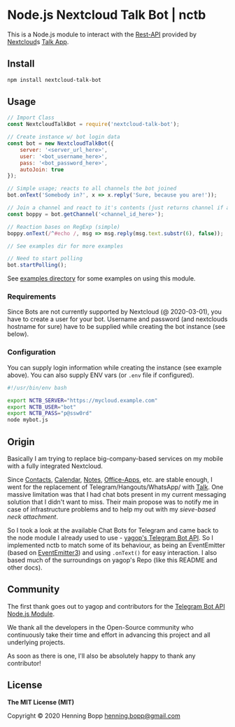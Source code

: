 # Node.js Nextcloud Talk Bot | nctb

This is a Node.js module to interact with the [Rest-API](https://nextcloud-talk.readthedocs.io/en/latest/) provided by [Nextcloud](https://nextcloud.com)s [Talk App](https://github.com/nextcloud/spreed).

## Install

```bash
npm install nextcloud-talk-bot
```

## Usage

```js
// Import Class
const NextcloudTalkBot = require('nextcloud-talk-bot');

// Create instance w/ bot login data
const bot = new NextcloudTalkBot({
    server: '<server_url_here>',
    user: '<bot_username_here>',
    pass: '<bot_password_here>',
    autoJoin: true
});

// Simple usage; reacts to all channels the bot joined
bot.onText('Somebody in?', x => x.reply('Sure, because you are!'));

// Join a channel and react to it's contents (just returns channel if already joined)
const boppy = bot.getChannel('<channel_id_here>');

// Reaction bases on RegExp (simple)
boppy.onText(/^#echo /, msg => msg.reply(msg.text.substr(6), false));

// See examples dir for more examples

// Need to start polling
bot.startPolling();
```
See [examples directory](https://github.com/boppy/nextcloud-talk-bot/tree/master/examples) for some examples on using this module.

### Requirements

Since Bots are not currently supported by Nextcloud (@ 2020-03-01), you have to create a user for your bot. Username and password (and nextclouds hostname for sure) have to be supplied while creating the bot instance (see below).

### Configuration

You can supply login information while creating the instance (see example above). You can also supply ENV vars (or `.env` file if configured).

```bash
#!/usr/bin/env bash

export NCTB_SERVER="https://mycloud.example.com"
export NCTB_USER="bot"
export NCTB_PASS="p@ssw0rd"
node mybot.js
```

## Origin

Basically I am trying to replace big-company-based services on my mobile with a fully integrated Nextcloud.

Since [Contacts](https://apps.nextcloud.com/apps/contacts), [Calendar](https://apps.nextcloud.com/apps/calendar), [Notes](https://apps.nextcloud.com/apps/notes), [Office-Apps](https://apps.nextcloud.com/apps/onlyoffice), etc. are stable enough, I went for the replacement of
Telegram/Hangouts/WhatsApp/<YouNameIt> with [Talk](https://apps.nextcloud.com/apps/spreed). One massive limitation was that I had chat bots present in my current messaging solution that I didn't want to miss. Their main propose was to notify me in case of infrastructure problems and to help my out with my *sieve-based neck attachment*.

So I took a look at the available Chat Bots for Telegram and came back to the node module I already used to use - [yagop's Telegram Bot API][yagop_repo]. So I implemented nctb to match some of its behaviour, as being an EventEmitter (based on [EventEmitter3](https://www.npmjs.com/package/eventemitter3)) and using `.onText()` for easy interaction. I also based much of the surroundings on yagop's Repo (like this README and other docs).

## Community

The first thank goes out to yagop and contributors for the 
[Telegram Bot API Node.js Module][yagop_repo].

We thank all the developers in the Open-Source community who continuously take their time and effort in advancing this project and all underlying projects.

As soon as there is one, I'll also be absolutely happy to thank any contributor!

## License

**The MIT License (MIT)**

Copyright © 2020 Henning Bopp <henning.bopp@gmail.com>

[example]:https://github.com/boppy/nextcloud-talk-bot/tree/master/examples
[yagop_repo]:https://github.com/yagop/node-telegram-bot-api
